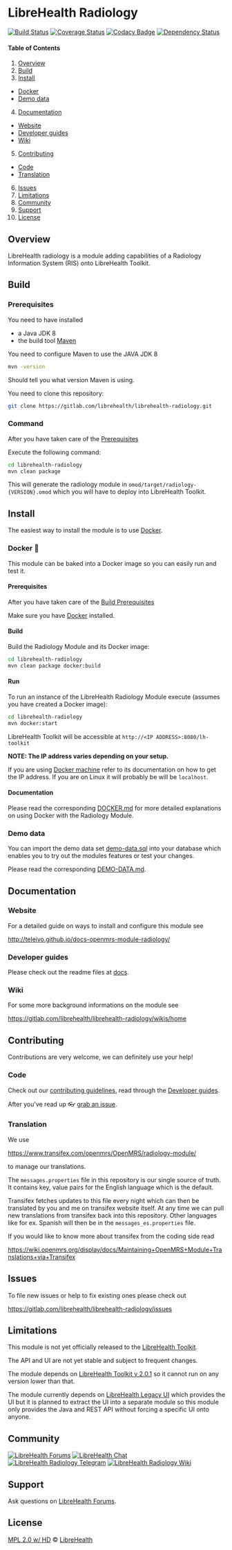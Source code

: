 # LibreHealth Radiology

[![Build Status](https://secure.travis-ci.org/openmrs/openmrs-module-radiology.png?branch=master)](https://travis-ci.org/openmrs/openmrs-module-radiology) [![Coverage Status](https://coveralls.io/repos/openmrs/openmrs-module-radiology/badge.svg?branch=master&service=github)](https://coveralls.io/github/openmrs/openmrs-module-radiology?branch=master) [![Codacy Badge](https://api.codacy.com/project/badge/grade/5e0137f0c916494eaa3ba7de43149ef7)](https://www.codacy.com/app/teleivo/openmrs-module-radiology_2) [![Dependency Status](https://www.versioneye.com/user/projects/57a194fb3d8eb6002f560778/badge.svg?style=flat)](https://www.versioneye.com/user/projects/57a194fb3d8eb6002f560778)

#### Table of Contents

1. [Overview](#overview)
2. [Build](#build)
3. [Install](#install)
  * [Docker](#docker-whale)
  * [Demo data](#demo-data)
4. [Documentation](#documentation)
  * [Website](#website)
  * [Developer guides](#developer-guides)
  * [Wiki](#wiki)
5. [Contributing](#contributing)
  * [Code](#code)
  * [Translation](#translation)
6. [Issues](#issues)
7. [Limitations](#limitations)
8. [Community](#community)
9. [Support](#support)
10. [License](#license)

## Overview

LibreHealth radiology is a module adding capabilities of a Radiology
Information System (RIS) onto LibreHealth Toolkit.

## Build

### Prerequisites

You need to have installed

* a Java JDK 8
* the build tool [Maven](https://maven.apache.org/)

You need to configure Maven to use the JAVA JDK 8

```bash
mvn -version
```

Should tell you what version Maven is using.

You need to clone this repository:

```bash
git clone https://gitlab.com/librehealth/librehealth-radiology.git
```

### Command

After you have taken care of the [Prerequisites](#prerequisites)

Execute the following command:

```bash
cd librehealth-radiology
mvn clean package
```

This will generate the radiology module in `omod/target/radiology-{VERSION}.omod` which you will have to deploy into LibreHealth Toolkit.

## Install

The easiest way to install the module is to use [Docker](https://www.docker.com/).

### Docker :whale:

This module can be baked into a Docker image so you can easily run and test it.

#### Prerequisites

After you have taken care of the [Build Prerequisites](#prerequisites)

Make sure you have [Docker](https://docs.docker.com/) installed.

#### Build

Build the Radiology Module and its Docker image:

```bash
cd librehealth-radiology
mvn clean package docker:build
```

#### Run

To run an instance of the LibreHealth Radiology Module execute (assumes you have
created a Docker image):

```bash
cd librehealth-radiology
mvn docker:start
```

LibreHealth Toolkit will be accessible at `http://<IP ADDRESS>:8080/lh-toolkit`

**NOTE: The IP address varies depending on your setup.**

If you are using [Docker machine](https://docs.docker.com/machine/) refer to its documentation on how to get the IP address.
If you are on Linux it will probably be will be `localhost`.

#### Documentation

Please read the corresponding [DOCKER.md](docs/DOCKER.md) for more detailed
explanations on using Docker with the Radiology Module.

### Demo data

You can import the demo data set [demo-data.sql](acceptanceTest/resources/demo-data.sql) into
your database which enables you to try out the modules features or test your
changes.

Please read the corresponding [DEMO-DATA.md](docs/DEMO-DATA.md).

## Documentation

### Website

For a detailed guide on ways to install and configure this module see

http://teleivo.github.io/docs-openmrs-module-radiology/

### Developer guides

Please check out the readme files at [docs](docs/).

### Wiki

For some more background informations on the module see

https://gitlab.com/librehealth/librehealth-radiology/wikis/home

## Contributing

Contributions are very welcome, we can definitely use your help!

### Code

Check out our [contributing guidelines](CONTRIBUTING.md), read through the [Developer guides](#developer-guides).

After you've read up :eyeglasses: [grab an issue](https://gitlab.com/librehealth/librehealth-radiology/issues).

### Translation

We use

https://www.transifex.com/openmrs/OpenMRS/radiology-module/

to manage our translations.

The `messages.properties` file in this repository is our single source of
truth. It contains key, value pairs for the English language which is the
default.

Transifex fetches updates to this file every night which can then be translated
by you and me on transifex website itself. At any time we can pull new translations from transifex
back into this repository. Other languages like for ex. Spanish will then be in
the `messages_es.properties` file.

If you would like to know more about transifex from the coding side read

https://wiki.openmrs.org/display/docs/Maintaining+OpenMRS+Module+Translations+via+Transifex

## Issues

To file new issues or help to fix existing ones please check out

https://gitlab.com/librehealth/librehealth-radiology/issues

## Limitations

This module is not yet officially released to the [LibreHealth Toolkit](https://toolkit.librehealth.io/).

The API and UI are not yet stable and subject to frequent changes.

The module depends on [LibreHealth Toolkit v 2.0.1](https://gitlab.com/librehealth/lh-toolkit) so it cannot run on any version lower than that.

The module currently depends on [LibreHealth Legacy UI](https://gitlab.com/sunbiz/lh-toolkit-legacyui)
which provides the UI but it is planned to extract the UI into a separate module so this module only provides the Java and
REST API without forcing a specific UI onto anyone.

## Community

[![LibreHealth Forums](https://img.shields.io/badge/librehealth-forum-orange.svg)](https://forums.librehealth.io/)
[![LibreHealth Chat](https://img.shields.io/badge/librehealth-chat-orange.svg)](https://chat.librehealth.io)
[![LibreHealth Radiology Telegram](https://img.shields.io/badge/librehealth%20radiology-telegram-blue.svg)](http://telegram.me/LibreHealth%20Radiology)
[![LibreHealth Radiology Wiki](https://img.shields.io/badge/librehealth%20radiology-wiki-blue.svg)](https://gitlab.com/librehealth/librehealth-radiology/wikis/home)

## Support

Ask questions on [LibreHealth Forums](https://forums.librehealth.io/).

## License

[MPL 2.0 w/ HD](http://openmrs.org/license/) © [LibreHealth](http://librehealth.io/)
